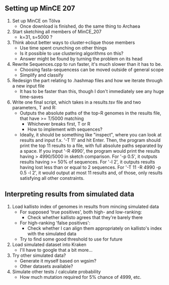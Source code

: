 ## Setting up MinCE 207

1. Set up MinCE on Tölva
    - Once download is finished, do the same thing to Archaea
2. Start sketching all members of MinCE_207
    - k=31, s=5000 ?
3. Think about better ways to cluster->clique those members
    - Use time spent crunching on other things
    - Is it possible to use clustering algorithms on this?
    - Answer might be found by turning the problem on its head
4. Rewrite Sequences.cpp to run faster, it's much slower than it has to be.
    - Choosing fasta-sequencess can be moved outside of general scope
    - Simplify and classify
5. Redesign the part relating to .hashmap files and how we iterate through a new input file
    - It has to be faster than this, though I don't immediately see any huge time-saves
6. Write one final script, which takes in a results.tsv file and two parameters, T and R:
    - Outputs the absolute paths of the top-R genomes in the results file, that have >= T/5000 matching
        - Whichever breaks first, T or R
        - How to implement with sequences?
    - Ideally, it should be something like "inspect", where you can look at results and input f.x. '-T 11' and hit Enter.
      Then, the program should print the top 11 results to a file, with full absolute paths separated by a space.
      If you input '-R 4990', the program would print the results having > 4990/5000 in sketch comparison.
      For '-p 0.5', it outputs results having >= 50% of sequences.
      For '-l 2', it outputs results having lost less than or equal to 2 sequences.
      For '-T 11 -R 4990 -p 0.5 -l 2', it would output at most 11 results and, of those, only results satisfying all other constraints.

## Interpreting results from simulated data

1. Load kallisto index of genomes in results from mincing simulated data
    - For supposed 'true positives', both high- and low-ranking:
        - Check whether kallisto agrees that they're barely there
    - For high-ranking 'false positives':
        - Check whether I can align them appropriately on kallisto's index with the simulated data
    - Try to find some good threshold to use for future
2. Load simulated dataset into Kraken
    - I'll have to google that a bit more...
3. Try other simulated data?
    - Generate it myself based on wgsim?
    - Other datasets available?
4. Simulate other tests / calculate probability
    - How much mutation required for 5% chance of 4999, etc.